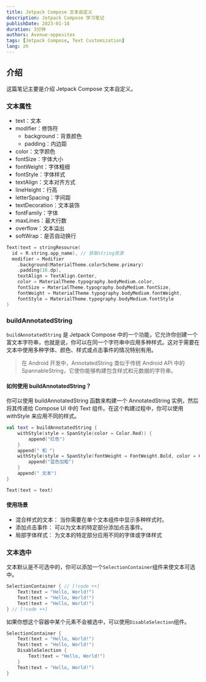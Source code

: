 ```yaml
---
title: Jetpack Compose 文本自定义
description: Jetpack Compose 学习笔记
publishDate: 2023-01-18
duration: 3分钟
authors: Avenue-opposites
tags: [Jetpack Compose, Text Customization]
lang: zh
---
```


## 介绍

这篇笔记主要是介绍 Jetpack Compose 文本自定义。

### 文本属性

- text：文本
- modifier：修饰符
  - background：背景颜色
  - padding：内边距
- color：文字颜色
- fontSize：字体大小
- fontWeight：字体粗细
- fontStyle：字体样式
- textAlign：文本对齐方式
- lineHeight：行高
- letterSpacing：字间距
- textDecoration：文本装饰
- fontFamily：字体
- maxLines：最大行数
- overflow：文本溢出
- softWrap：是否自动换行

```kotlin
Text(text = stringResource(
  id = R.string.app_name), // 获取string资源
  modifier = Modifier
    .background(MaterialTheme.colorScheme.primary)
    .padding(16.dp),
    textAlign = TextAlign.Center,
    color = MaterialTheme.typography.bodyMedium.color,
    fontSize = MaterialTheme.typography.bodyMedium.fontSize,
    fontWeight = MaterialTheme.typography.bodyMedium.fontWeight,
    fontStyle = MaterialTheme.typography.bodyMedium.fontStyle
)
```

### buildAnnotatedString

`buildAnnotatedString` 是 Jetpack Compose 中的一个功能，它允许你创建一个富文本字符串，也就是说，你可以在同一个字符串中应用多种样式。这对于需要在文本中使用多种字体、颜色、样式或点击事件的情况特别有用。

> 在 Android 开发中，AnnotatedString 类似于传统 Android API 中的 SpannableString，它使你能够构建包含样式和元数据的字符串。

#### 如何使用 buildAnnotatedString？

你可以使用 buildAnnotatedString 函数来构建一个 AnnotatedString 实例，然后将其传递给 Compose UI 中的 Text 组件。在这个构建过程中，你可以使用 withStyle 来应用不同的样式。

```kotlin
val text = buildAnnotatedString {
    withStyle(style = SpanStyle(color = Color.Red)) {
        append("红色")
    }
    append(" 和 ")
    withStyle(style = SpanStyle(fontWeight = FontWeight.Bold, color = Color.Blue)) {
        append("蓝色加粗")
    }
    append(" 文本")
}

Text(text = text)
```

#### 使用场景

- 混合样式的文本： 当你需要在单个文本组件中显示多种样式时。
- 添加点击事件： 可以为文本的特定部分添加点击事件。
- 局部字体样式： 为文本的特定部分应用不同的字体或字体样式

### 文本选中

文本默认是不可选中的，你可以添加一个`SelectionContainer`组件来使文本可选中。

```kotlin
SelectionContainer { // [!code ++]
    Text(text = "Hello, World!")
    Text(text = "Hello, World!")
    Text(text = "Hello, World!")
} // [!code ++]
```

如果你想这个容器中某个元素不会被选中，可以使用`DisableSelection`组件。

```kotlin ml [-- {3} | ++ {4-6}]
SelectionContainer {
    Text(text = "Hello, World!")
    Text(text = "Hello, World!")
    DisableSelection {
        Text(text = "Hello, World!")
    }
    Text(text = "Hello, World!")
}
```